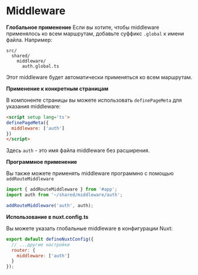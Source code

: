 # Middleware

**Глобальное применение** Если вы хотите, чтобы middleware применялось ко всем маршрутам, добавьте суффикс `.global` к имени файла.
Например:

```
src/
  shared/
    middleware/
      auth.global.ts
```

Этот middleware будет автоматически применяться ко всем маршрутам.

**Применение к конкретным страницам**

В компоненте страницы вы можете использовать `definePageMeta` для указания middleware:

```html
<script setup lang='ts'>
definePageMeta({
  middleware: ['auth']
})
</script>
```

Здесь `auth` - это имя файла middleware без расширения.

**Программное применение**

Вы также можете применять middleware программно с помощью `addRouteMiddleware`

```js
import { addRouteMiddleware } from '#app';
import auth from '~/shared/middleware/auth';

addRouteMiddleware('auth', auth);
```

**Использование в nuxt.config.ts**

Вы можете указать глобальные middleware в конфигурации Nuxt:

```js
export default defineNuxtConfig({
  // ...другие настройки
  router: {
    middleware: ['auth']
  }
});
```

